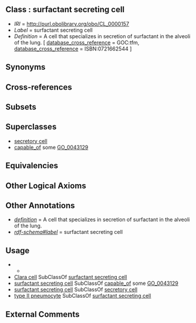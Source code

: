 
## Class : surfactant secreting cell

 * *IRI* = http://purl.obolibrary.org/obo/CL_0000157
 * *Label* = surfactant secreting cell
 * *Definition* = A cell that specializes in secretion of surfactant in the alveoli of the lung. [ [database_cross_reference](../../ef/oboInOwl#hasDbXref.md) = GOC:tfm, [database_cross_reference](../../ef/oboInOwl#hasDbXref.md) = ISBN:0721662544 ]

## Synonyms


## Cross-references


## Subsets


## Superclasses

 * [secretory cell](../../CL/51/CL_0000151.md)
 * [capable_of](../../RO/15/RO_0002215.md) some [GO_0043129](../../GO/29/GO_0043129.md)

## Equivalencies


## Other Logical Axioms


## Other Annotations

 * *[definition](../../IAO/15/IAO_0000115.md)* = A cell that specializes in secretion of surfactant in the alveoli of the lung.
 * *[rdf-schema#label](../../el/rdf-schema#label.md)* = surfactant secreting cell

## Usage

 * -
 * [Clara cell](../../CL/58/CL_0000158.md) SubClassOf [surfactant secreting cell](../../CL/57/CL_0000157.md)
 * [surfactant secreting cell](../../CL/57/CL_0000157.md) SubClassOf [capable_of](../../RO/15/RO_0002215.md) some [GO_0043129](../../GO/29/GO_0043129.md)
 * [surfactant secreting cell](../../CL/57/CL_0000157.md) SubClassOf [secretory cell](../../CL/51/CL_0000151.md)
 * [type II pneumocyte](../../CL/63/CL_0002063.md) SubClassOf [surfactant secreting cell](../../CL/57/CL_0000157.md)

## External Comments

